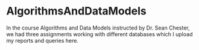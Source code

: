 # AlgorithmsAndDataModels
In the course Algorithms and Data Models instructed by Dr. Sean Chester, we had three assignments working with different databases which I upload my reports and queries here.
